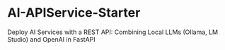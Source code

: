 # AI-APIService-Starter
Deploy AI Services with a REST API: Combining Local LLMs (Ollama, LM Studio) and OpenAI in FastAPI
